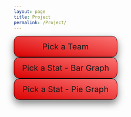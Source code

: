 ```yaml
---
layout: page
title: Project
permalink: /Project/
---
```

<html>
<head>
    <style>
        /* CSS for dropdown menus */
        .dropdown1 {
            position: relative;
            display: inline-block;
            margin-right: 30px;
            border: 1px solid black;
            background-color: #C9082A;
            width: 250px;
            box-shadow: 0px 10px 20px rgba(0,0,0,0.5);
            border-radius: 15px;
            padding: 15px;
            text-align: center;
            font-size: 22px;
            cursor: pointer;
            background: linear-gradient(to top right, #DD0303, #FB7373);
        }
        .dropdown {
            position: relative;
            display: inline-block;
            margin-right: 30px;
            border: 1px solid black;
            background-color: #C9082A;
            width: 250px;
            box-shadow: 0px 10px 20px rgba(0,0,0,0.5);
            border-radius: 15px;
            padding: 15px;
            text-align: center;
            font-size: 22px;
            cursor: pointer;
            background: linear-gradient(to top right, #DD0303, #FB7373);
        }
        .dropdown-content {
            display: none;
            position: absolute;
            background-color: #f9f9f9;
            width: 600px;
            z-index: 1;
            box-shadow: 0px 10px 20px rgba(0,0,0,0.8);
            border-radius: 8px;
            padding: 12px;
            font-size: 15px;
            column-count: 3;
            column-gap: 0.5px;
            text-align: center;
        }
        .dropdown:hover .dropdown-content {
            display: block;
        }
        .dropdown-item {
            padding: 10px;
            color: #333;
            cursor: pointer;
            transition: background-color 0.3s ease;
        }
        .dropdown-item:hover {
            background-color: #e5e5e5;
        }
        .dropdown-item:first-child {
            margin-top: 0;
        }
        .dropdown-item:last-child {
            margin-bottom: 0;
        }
        .dropdown-content1 {
            display: none;
            font-size: 15px;
            position: absolute;
            background-color: #f9f9f9;
            width: 230px;
            z-index: 1;
            box-shadow: 0px 10px 20px rgba(0,0,0,0.8);
            border-radius: 8px;
            padding: 12px;
            column-count: 2;
            column-gap: 0.5px;
            text-align: center;
        }
        .dropdown1:hover .dropdown-content1 {
            display: block;
        }
        .dropdown-item1 {
            padding: 10px;
            color: #333;
            cursor: pointer;
            transition: background-color 0.3s ease;
        }
        .dropdown-item1:hover {
            background-color: #e5e5e5;
        }
        .dropdown-item1:first-child {
            margin-top: 0;
        }
        .dropdown-item1:last-child {
            margin-bottom: 0;
        }
    </style>
    <script src="https://cdn.plot.ly/plotly-latest.min.js"></script>
</head>
<body>
    <div class="dropdown">
        <span>Pick a Team</span>
        <div class="dropdown-content">
            <div class="dropdown-item" id="team0">All Players</div>
            <div class="dropdown-item" id="team1">Atlanta Hawks</div>
            <div class="dropdown-item" id="team2">Boston Celtics</div>
            <div class="dropdown-item" id="team3">Brooklyn Nets</div>
            <div class="dropdown-item" id="team4">Charlotte Hornets</div>
            <div class="dropdown-item" id="team5">Chicago Bulls</div>
            <div class="dropdown-item" id="team6">Cleveland Cavaliers</div>
            <div class="dropdown-item" id="team7">Dallas Mavericks</div>
            <div class="dropdown-item" id="team8">Denver Nuggets</div>
            <div class="dropdown-item" id="team9">Detroit Pistons</div>
            <div class="dropdown-item" id="team10">Golden State Warriors</div>
            <div class="dropdown-item" id="team11">Houston Rockets</div>
            <div class="dropdown-item" id="team12">Indiana Pacers</div>
            <div class="dropdown-item" id="team13">Los Angeles Clippers</div>
            <div class="dropdown-item" id="team14">Los Angeles Lakers</div>
            <div class="dropdown-item" id="team15">Memphis Grizzlies</div>
            <div class="dropdown-item" id="team16">Miami Heat</div>
            <div class="dropdown-item" id="team17">Milwaukee Bucks</div>
            <div class="dropdown-item" id="team18">Minnesota Timberwolves</div>
            <div class="dropdown-item" id="team19">New Orleans Pelicans</div>
            <div class="dropdown-item" id="team20">New York Knicks</div>
            <div class="dropdown-item" id="team21">Oklahoma City Thunder</div>
            <div class="dropdown-item" id="team22">Orlando Magic</div>
            <div class="dropdown-item" id="team23">Philadelphia 76ers</div>
            <div class="dropdown-item" id="team24">Phoenix Suns</div>
            <div class="dropdown-item" id="team25">Portland Trail Blazers</div>
            <div class="dropdown-item" id="team26">Sacramento Kings</div>
            <div class="dropdown-item" id="team27">San Antonio Spurs</div>
            <div class="dropdown-item" id="team28">Toronto Raptors</div>
            <div class="dropdown-item" id="team29">Utah Jazz</div>
            <div class="dropdown-item" id="team30">Washington Wizards</div>
        </div>
    </div>
    <div class="dropdown1">
        <span>Pick a Stat - Bar Graph</span>
        <div class="dropdown-content1">
            <div class="dropdown-item1" id="bar1">Points</div>
            <div class="dropdown-item1" id="bar2">Assists</div>
            <div class="dropdown-item1" id="bar3">Rebounds</div>
            <div class="dropdown-item1" id="bar4">Steals</div>
            <div class="dropdown-item1" id="bar5">Blocks</div>
            <div class="dropdown-item1" id="bar6">Field Goal %</div>
            <div class="dropdown-item1" id="bar7">3 Point %</div>
        </div>
    </div>
    <div class="dropdown1">
        <span>Pick a Stat - Pie Graph</span>
        <div class="dropdown-content1">
            <div class="dropdown-item1" id="pie1">Points</div>
            <div class="dropdown-item1" id="pie2">Assists</div>
            <div class="dropdown-item1" id="pie3">Rebounds</div>
            <div class="dropdown-item1" id="pie4">Steals</div>
            <div class="dropdown-item1" id="pie5">Blocks</div>
            <div class="dropdown-item1" id="pie6">Field Goal %</div>
            <div class="dropdown-item1" id="pie7">3 Point %</div>
        </div>
    </div>
    <br>
    <br>
    <br>
    <br>
    <br>
    <div id="table"></div>
    <br>
    <div id="barGraph"></div>
    <br>
    <div id="pieGraph"></div>

<script>

    const tableContainer = document.getElementById("table");
    const barGraphContainer = document.getElementById("barGraph");
    const pieGraphContainer = document.getElementById("pieGraph");
        
    fetch('https://petitepandas.duckdns.org/api/graphs/')
      .then(response => response.json())
      .then(data => {
            var tableData = data;
            var barGraphData = null;
            var pieGraphData = null;
            // Add event listeners for each team
            document.getElementById('team0').addEventListener('click', () => displayAll(tableData));
            document.getElementById('team1').addEventListener('click', () => displayTable('hawks'));
            document.getElementById('team2').addEventListener('click', () => displayTable('celtics'));
            document.getElementById('team3').addEventListener('click', () => displayTable('nets'));
            document.getElementById('team4').addEventListener('click', () => displayTable('hornets'));
            document.getElementById('team5').addEventListener('click', () => displayTable('bulls'));
            document.getElementById('team6').addEventListener('click', () => displayTable('cavaliers'));
            document.getElementById('team7').addEventListener('click', () => displayTable('mavericks'));
            document.getElementById('team8').addEventListener('click', () => displayTable('nuggets'));
            document.getElementById('team9').addEventListener('click', () => displayTable('pistons'));
            document.getElementById('team10').addEventListener('click', () => displayTable('warriors'));
            document.getElementById('team11').addEventListener('click', () => displayTable('rockets'));
            document.getElementById('team12').addEventListener('click', () => displayTable('pacers'));
            document.getElementById('team13').addEventListener('click', () => displayTable('clippers'));
            document.getElementById('team14').addEventListener('click', () => displayTable('lakers'));
            document.getElementById('team15').addEventListener('click', () => displayTable('grizzlies'));
            document.getElementById('team16').addEventListener('click', () => displayTable('heat'));
            document.getElementById('team17').addEventListener('click', () => displayTable('bucks'));
            document.getElementById('team18').addEventListener('click', () => displayTable('timberwolves'));
            document.getElementById('team19').addEventListener('click', () => displayTable('pelicans'));
            document.getElementById('team20').addEventListener('click', () => displayTable('knicks'));
            document.getElementById('team21').addEventListener('click', () => displayTable('thunder'));
            document.getElementById('team22').addEventListener('click', () => displayTable('magic'));
            document.getElementById('team23').addEventListener('click', () => displayTable('76ers'));
            document.getElementById('team24').addEventListener('click', () => displayTable('suns'));
            document.getElementById('team25').addEventListener('click', () => displayTable('blazers'));
            document.getElementById('team26').addEventListener('click', () => displayTable('kings'));
            document.getElementById('team27').addEventListener('click', () => displayTable('spurs'));
            document.getElementById('team28').addEventListener('click', () => displayTable('raptors'));
            document.getElementById('team29').addEventListener('click', () => displayTable('jazz'));
            document.getElementById('team30').addEventListener('click', () => displayTable('wizards'));

       
    function selectTeam(teamName) {

        barGraphData = tableData[teamName];
        pieGraphData = tableData[teamName];
        barGraphContainer.innerHTML = ''
        pieGraphContainer.innerHTML = ''
        //displayBarGraph("Points")
        //displayPieGraph("Points")
    }

    function displayAll(tableData){
        //alert("display all");
        tableData.forEach((v) => {
            //alert("team:",v.teamName);
            displayTable(v.teamName);

        });

    }


    function displayTable(teamName) {
        var team = teamName;
        const data = tableData[teamName]; //display_table(teamName);
        const tableElement = document.getElementById('table');
        const table = document.createElement('table');

        const teamNameRow = document.createElement('tr');
        teamNameRow.textContent = teamName;
        table.appendChild(teamNameRow);

        const headerRow = document.createElement('tr');
        // Create the table header row
        for (const column of Object.keys(data)) {
            const headerCell = document.createElement('th');
            headerCell.textContent = column;
            headerRow.appendChild(headerCell);
        }
        table.appendChild(headerRow);

        // Iterate over the keys of the Player object and retrieve the corresponding data
        //alert(Object.values(data[0]));
        const playerKeys = Object.keys(data['Player']);
        for (const key of playerKeys) {
            const bodyRow = document.createElement('tr');
            for (const column of Object.keys(data)) {
            const bodyCell = document.createElement('td');
            bodyCell.textContent = data[column][key];
            bodyRow.appendChild(bodyCell);
            }
            table.appendChild(bodyRow);
        };


        // Clear the table element and append the new table
        tableElement.innerHTML = '';
        tableElement.appendChild(table);
        selectTeam(teamName);
        //test code
        //alert("call graph display_table method");
        display_table(teamName);
        //alert("after graph display_table method ");
    };
    
    document.getElementById('bar1').addEventListener('click', () => displayBarGraph('Points'));
    document.getElementById('bar2').addEventListener('click', () => displayBarGraph('Assists'));
    document.getElementById('bar3').addEventListener('click', () => displayBarGraph('Rebounds'));
    document.getElementById('bar4').addEventListener('click', () => displayBarGraph('Steals'));
    document.getElementById('bar5').addEventListener('click', () => displayBarGraph('Blocks'));
    document.getElementById('bar6').addEventListener('click', () => displayBarGraph('FG%'));
    document.getElementById('bar7').addEventListener('click', () => displayBarGraph('3PT%'));
            
    document.getElementById('pie1').addEventListener('click', () => displayPieGraph('Points'));
    document.getElementById('pie2').addEventListener('click', () => displayPieGraph('Assists'));
    document.getElementById('pie3').addEventListener('click', () => displayPieGraph('Rebounds'));
    document.getElementById('pie4').addEventListener('click', () => displayPieGraph('Steals'));
    document.getElementById('pie5').addEventListener('click', () => displayPieGraph('Blocks'));
    document.getElementById('pie6').addEventListener('click', () => displayPieGraph('FG%'));
    document.getElementById('pie7').addEventListener('click', () => displayPieGraph('3PT%'));  

    function displayBarGraph(aspect) {
        const data = barGraphData;
        let trace = {
            x: Object.values(data.Player),
            y: Object.values(data[aspect]),
            type: 'bar'
        };

        let layout = {
            title: 'Player ' + aspect,
            xaxis: { title: 'Player' },
            yaxis: { title: aspect }
        };

        let graphData = [trace];

        Plotly.newPlot('barGraph', graphData, layout);
        };

    function displayPieGraph(aspect) {
        const data = pieGraphData;
        let trace = {
            labels: Object.values(data.Player),
            values: Object.values(data[aspect]),
            type: 'pie'
        };

        let layout = {
            title: aspect + ' Distribution by Players'
        };

        let graphData = [trace];

        Plotly.newPlot('pieGraph', graphData, layout);
        };
    })
    .catch(error => {
        console.log('Error message', error);
    });
</script>
</body>
</html>
